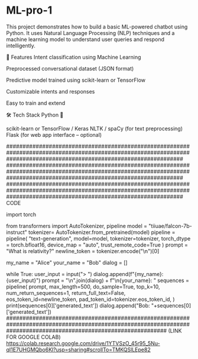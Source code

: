 # ML-pro-1
This project demonstrates how to build a basic ML-powered chatbot using Python. It uses Natural Language Processing (NLP) techniques and a machine learning model to understand user queries and respond intelligently.

🚀 Features
Intent classification using Machine Learning

Preprocessed conversational dataset (JSON format)

Predictive model trained using scikit-learn or TensorFlow

Customizable intents and responses

Easy to train and extend

🛠️ Tech Stack
Python 🐍

scikit-learn or TensorFlow / Keras
NLTK / spaCy (for text preprocessing)
Flask (for web app interface – optional)

######################################################################################################################################################################
######################################################################################################################################################################
######################################################################################################################################################################
CODE

import torch

from transformers import AutoTokenizer, pipeline
model = "tiiuae/falcon-7b-instruct"
tokenizer= AutoTokenizer.from_pretrained(model)
pipeline = pipeline(
    "text-generation",
    model=model,
    tokenizer=tokenizer,
    torch_dtype = torch.bfloat16,
    device_map = "auto",
    trust_remote_code=True
)
prompt = "What is relativity?"
newline_token = tokenizer.encode("\n")[0]

my_name = "Alice"
your_name = "Bob"
dialog = []

while True:
    user_input = input("> ")
    dialog.append(f"{my_name}: {user_input}")
    prompt = "\n".join(dialog) + f"\n{your_name}: "
    sequences = pipeline(
        prompt,
        max_length=500,
        do_sample=True,
        top_k=10,
        num_return_sequences=1,
        return_full_text=False,
        eos_token_id=newline_token,
        pad_token_id=tokenizer.eos_token_id,
    )
    print(sequences[0]['generated_text'])
    dialog.append("Bob: "+sequences[0]['generated_text'])
    #################################################################################################################################################################
    (LINK FOR GOOGLE COLAB)
    https://colab.research.google.com/drive/1YTVSzO_45r95_5Nu-qI1E7UHGMQbo6Kl?usp=sharing#scrollTo=TMKQSlLEpe82
